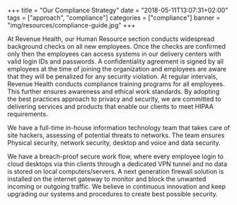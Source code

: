 +++
title = "Our Compliance Strategy"
date = "2018-05-11T13:07:31+02:00"
tags = ["approach", "compliance"]
categories = ["compliance"]
banner = "img/resources/compliance-guide.jpg"
+++

At Revenue Health, our Human Resource section conducts widespread background checks on all new employees. Once the checks are confirmed only then the employees can access systems in our delivery centers with valid login IDs and passwords. A confidentiality agreement is signed by all employees at the time of joining the organization and employees are aware that they will be penalized for any security violation. At regular intervals, Revenue Health conducts compliance training programs for all employees. This further ensures awareness and ethical work standards. By adopting the best practices approach to privacy and security, we are committed to delivering services and products that enable our clients to meet HIPAA requirements.

We have a full-time in-house information technology team that takes care of site hackers, assessing of potential threats to networks. The team ensures Physical security, network security, desktop and voice and data security.

We have a breach-proof secure work flow, where every employee login to cloud desktops via thin clients through a dedicated VPN tunnel and no data is stored on local computers/servers. A next generation firewall solution is installed on the internet gateway to monitor and block the unwanted incoming or outgoing traffic. We believe in continuous innovation and keep upgrading our systems and procedures to create best possible security.
